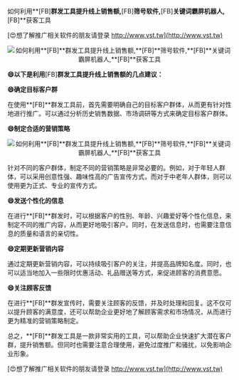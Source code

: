 如何利用**[FB]**群发工具提升线上销售额,**[FB]**筛号软件,**[FB]**关键词霸屏机器人,**[FB]**获客工具

[😍想了解推广相关软件的朋友请登录 http://www.vst.tw](http://www.vst.tw)

 <center><img src="https://vst.tw/MP4/tuiguang/png/6.png" alt="如何利用**[FB]**群发工具提升线上销售额,**[FB]**筛号软件,**[FB]**关键词霸屏机器人,**[FB]**获客工具"></center>

**😄以下是利用**[FB]**群发工具提升线上销售额的几点建议：**

**😄确定目标客户群**

在使用**[FB]**群发工具前，首先需要明确自己的目标客户群体，从而更有针对性地进行推广。可以通过分析历史销售数据、市场调研等方式来确定目标客户群体。

**😄制定合适的营销策略**

 <center><img src="https://vst.tw/MP4/tuiguang/png/8.png" alt="如何利用**[FB]**群发工具提升线上销售额,**[FB]**筛号软件,**[FB]**关键词霸屏机器人,**[FB]**获客工具"></center>

针对不同的客户群体，制定不同的营销策略是非常必要的。例如，对于年轻人群体，可以采用创意性强、趣味性高的广告宣传方式，而对于中老年人群体，则可以使用更为正式、专业的宣传方式。

**😄发送个性化的信息**

在进行**[FB]**群发时，可以根据客户的性别、年龄、兴趣爱好等个性化信息，来制定不同的推广内容，从而更好地吸引客户。同时，在发送信息时，也需要注意信息的质量和语言的亲切性。

**😄定期更新营销内容**

通过定期更新营销内容，可以持续吸引客户的关注，并提高品牌知名度。同时，也可以适当地加入一些限时优惠活动、礼品赠送等方式，来促进顾客的消费意愿。

**😄关注顾客反馈**

在进行**[FB]**群发宣传时，需要关注顾客的反馈，并及时处理和回复。这不仅可以提升顾客的满意度，还可以帮助企业更好地了解顾客需求和市场情况，从而进行更为精准的营销策略制定。

总之，**[FB]**群发工具是一款非常实用的工具，可以帮助企业快速扩大潜在客户群，提升销售额。但同时也需要注意合理使用，避免过度推广和骚扰，以免影响企业形象。

[😍想了解推广相关软件的朋友请登录 http://www.vst.tw](http://www.vst.tw)



